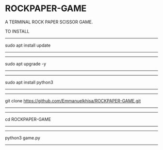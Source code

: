 # ROCKPAPER-GAME
A TERMINAL ROCK PAPER SCISSOR GAME.


TO INSTALL
____________________________________________________________________________

 sudo apt install update
____________________________________________________________________________
____________________________________________________________________________

 sudo apt upgrade -y
____________________________________________________________________________
____________________________________________________________________________

 sudo apt install python3
____________________________________________________________________________
____________________________________________________________________________

 git clone https://github.com/Emmanuelkhisa/ROCKPAPER-GAME.git
____________________________________________________________________________
____________________________________________________________________________

 cd ROCKPAPER-GAME
____________________________________________________________________________
____________________________________________________________________________

 python3 game.py
____________________________________________________________________________
